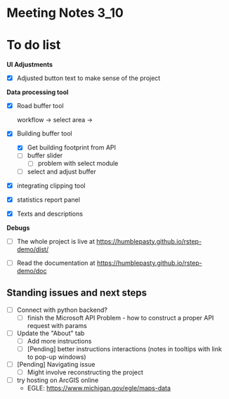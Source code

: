 # Meeting Notes 3_10

# To do list

**UI Adjustments**

- [x] Adjusted button text to make sense of the project



**Data processing tool**

- [x] Road buffer tool

  workflow -> select area -> 

- [x] Building buffer tool

  - [x] Get building footprint from API
  - [ ] buffer slider
    - [ ] problem with select module
  - [ ] select and adjust buffer

- [x] integrating clipping tool

- [x] statistics report panel

- [x] Texts and descriptions



**Debugs**

- [ ] The whole project is live at https://humblepasty.github.io/rstep-demo/dist/
- [ ] Read the documentation at https://humblepasty.github.io/rstep-demo/doc



## Standing issues and next steps

- [ ] Connect with python backend?
  - [ ] finish the Microsoft API Problem - how to construct a proper API request with params
- [ ] Update the "About" tab
  - [ ] Add more instructions
  - [ ] [Pending] better instructions interactions (notes in tooltips with link to pop-up windows)
- [ ] [Pending] Navigating issue
  - [ ] Might involve reconstructing the project
- [ ] try hosting on ArcGIS online
  - EGLE: https://www.michigan.gov/egle/maps-data
